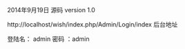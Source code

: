 2014年9月19日  源码 version 1.0

http://localhost/wish/index.php/Admin/Login/index 后台地址

登陆名： admin 
密码 ：admin

